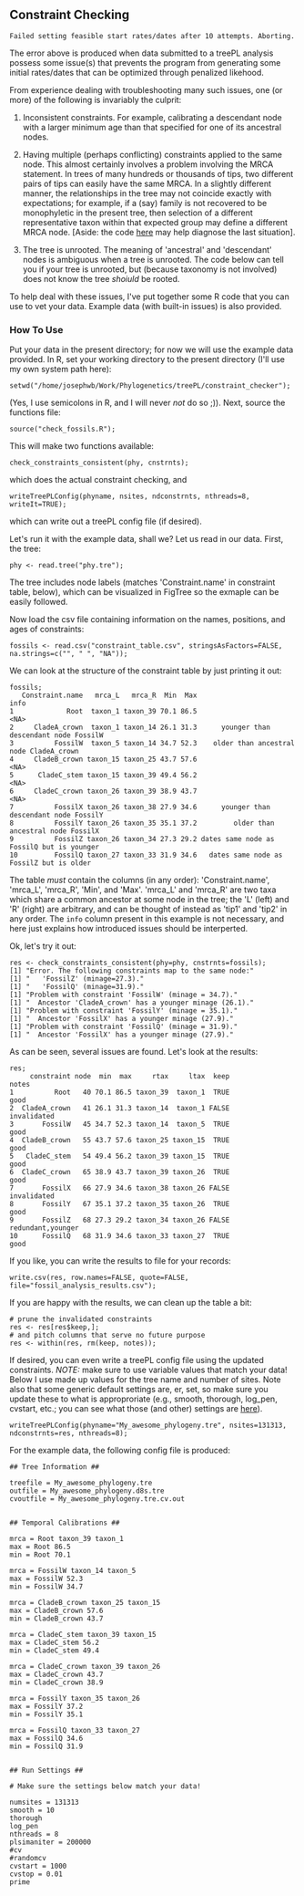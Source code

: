 ## Constraint Checking

```
Failed setting feasible start rates/dates after 10 attempts. Aborting.
```
The error above is produced when data submitted to a treePL analysis possess some issue(s) that prevents the program from generating some initial rates/dates that can be optimized through penalized likehood.

From experience dealing with troubleshooting many such issues, one (or more) of the following is invariably the culprit:

1. Inconsistent constraints. For example, calibrating a descendant node with a larger minimum age than that specified for one of its ancestral nodes.

2. Having multiple (perhaps conflicting) constraints applied to the same node. This almost certainly involves a problem involving the MRCA statement. In trees of many hundreds or thousands of tips, two different pairs of tips can easily have the same MRCA. In a slightly different manner, the relationships in the tree may not coincide exactly with expectations; for example, if a (say) family is not recovered to be monophyletic in the present tree, then selection of a different representative taxon within that expected group may define a different MRCA node. [Aside: the code [here](https://gist.github.com/josephwb/f3d35f8833a07f71002af7726b12652b) may help diagnose the last situation].

3. The tree is unrooted. The meaning of 'ancestral' and 'descendant' nodes is ambiguous when a tree is unrooted. The code below can tell you if your tree is unrooted, but (because taxonomy is not involved) does not know the tree _shoiuld_ be rooted.


To help deal with these issues, I've put together some R code that you can use to vet your data. Example data (with built-in issues) is also provided.

### How To Use

Put your data in the present directory; for now we will use the example data provided. In R, set your working directory to the present directory (I'll use my own system path here):

```
setwd("/home/josephwb/Work/Phylogenetics/treePL/constraint_checker");
```
(Yes, I use semicolons in R, and I will never _not_ do so ;)). Next, source the functions file:
```
source("check_fossils.R");
```
This will make two functions available:
```
check_constraints_consistent(phy, cnstrnts);
```
which does the actual constraint checking, and
```
writeTreePLConfig(phyname, nsites, ndconstrnts, nthreads=8, writeIt=TRUE);
```
which can write out a treePL config file (if desired).

Let's run it with the example data, shall we? Let us read in our data. First, the tree:
```
phy <- read.tree("phy.tre");
```
The tree includes node labels (matches 'Constraint.name' in constraint table, below), which can be visualized in FigTree so the exmaple can be easily followed.

Now load the csv file containing information on the names, positions, and ages of constraints:
```
fossils <- read.csv("constraint_table.csv", stringsAsFactors=FALSE, na.strings=c("", " ", "NA"));
```
We can look at the structure of the constraint table by just printing it out:
```
fossils;
   Constraint.name   mrca_L   mrca_R  Min  Max                                      info
1             Root  taxon_1 taxon_39 70.1 86.5                                      <NA>
2     CladeA_crown  taxon_1 taxon_14 26.1 31.3      younger than descendant node FossilW
3          FossilW  taxon_5 taxon_14 34.7 52.3    older than ancestral node CladeA_crown
4     CladeB_crown taxon_15 taxon_25 43.7 57.6                                      <NA>
5      CladeC_stem taxon_15 taxon_39 49.4 56.2                                      <NA>
6     CladeC_crown taxon_26 taxon_39 38.9 43.7                                      <NA>
7          FossilX taxon_26 taxon_38 27.9 34.6      younger than descendant node FossilY
8          FossilY taxon_26 taxon_35 35.1 37.2         older than ancestral node FossilX
9          FossilZ taxon_26 taxon_34 27.3 29.2 dates same node as FossilQ but is younger
10         FossilQ taxon_27 taxon_33 31.9 34.6   dates same node as FossilZ but is older
```
The table _must_ contain the columns (in any order):
'Constraint.name', 'mrca_L', 'mrca_R', 'Min', and 'Max'. 'mrca_L' and 'mrca_R' are two taxa which share a common ancestor at some node in the tree; the 'L' (left) and 'R' (right) are arbitrary, and can be thought of instead as 'tip1' and 'tip2' in any order. The `info` column present in this example is not necessary, and here just explains how introduced issues should be interperted. 

Ok, let's try it out:
```
res <- check_constraints_consistent(phy=phy, cnstrnts=fossils);
[1] "Error. The following constraints map to the same node:"
[1] "   'FossilZ' (minage=27.3)."
[1] "   'FossilQ' (minage=31.9)."
[1] "Problem with constraint 'FossilW' (minage = 34.7)."
[1] "  Ancestor 'CladeA_crown' has a younger minage (26.1)."
[1] "Problem with constraint 'FossilY' (minage = 35.1)."
[1] "  Ancestor 'FossilX' has a younger minage (27.9)."
[1] "Problem with constraint 'FossilQ' (minage = 31.9)."
[1] "  Ancestor 'FossilX' has a younger minage (27.9)."
```
As can be seen, several issues are found. Let's look at the results:
```
res;
     constraint node  min  max     rtax     ltax  keep             notes
1          Root   40 70.1 86.5 taxon_39  taxon_1  TRUE              good
2  CladeA_crown   41 26.1 31.3 taxon_14  taxon_1 FALSE       invalidated
3       FossilW   45 34.7 52.3 taxon_14  taxon_5  TRUE              good
4  CladeB_crown   55 43.7 57.6 taxon_25 taxon_15  TRUE              good
5   CladeC_stem   54 49.4 56.2 taxon_39 taxon_15  TRUE              good
6  CladeC_crown   65 38.9 43.7 taxon_39 taxon_26  TRUE              good
7       FossilX   66 27.9 34.6 taxon_38 taxon_26 FALSE       invalidated
8       FossilY   67 35.1 37.2 taxon_35 taxon_26  TRUE              good
9       FossilZ   68 27.3 29.2 taxon_34 taxon_26 FALSE redundant,younger
10      FossilQ   68 31.9 34.6 taxon_33 taxon_27  TRUE              good
```
If you like, you can write the results to file for your records:
```
write.csv(res, row.names=FALSE, quote=FALSE, file="fossil_analysis_results.csv");
```
If you are happy with the results, we can clean up the table a bit:
```
# prune the invalidated constraints
res <- res[res$keep,];
# and pitch columns that serve no future purpose
res <- within(res, rm(keep, notes));
```
If desired, you can even write a treePL config file using the updated constraints. *NOTE:* make sure to use variable values that match your data! Below I use made up values for the tree name and number of sites. Note also that some generic default settings are, er, set, so make sure you update these to what is approproriate (e.g., smooth, thorough, log_pen, cvstart, etc.; you can see what those (and other) settings are [here](https://github.com/blackrim/treePL/wiki/Run-Options)).
```
writeTreePLConfig(phyname="My_awesome_phylogeny.tre", nsites=131313, ndconstrnts=res, nthreads=8);
```
For the example data, the following config file is produced:
```
## Tree Information ##

treefile = My_awesome_phylogeny.tre
outfile = My_awesome_phylogeny.d8s.tre
cvoutfile = My_awesome_phylogeny.tre.cv.out


## Temporal Calibrations ##

mrca = Root taxon_39 taxon_1
max = Root 86.5
min = Root 70.1

mrca = FossilW taxon_14 taxon_5
max = FossilW 52.3
min = FossilW 34.7

mrca = CladeB_crown taxon_25 taxon_15
max = CladeB_crown 57.6
min = CladeB_crown 43.7

mrca = CladeC_stem taxon_39 taxon_15
max = CladeC_stem 56.2
min = CladeC_stem 49.4

mrca = CladeC_crown taxon_39 taxon_26
max = CladeC_crown 43.7
min = CladeC_crown 38.9

mrca = FossilY taxon_35 taxon_26
max = FossilY 37.2
min = FossilY 35.1

mrca = FossilQ taxon_33 taxon_27
max = FossilQ 34.6
min = FossilQ 31.9


## Run Settings ##

# Make sure the settings below match your data!

numsites = 131313
smooth = 10
thorough
log_pen
nthreads = 8
plsimaniter = 200000
#cv
#randomcv
cvstart = 1000
cvstop = 0.01
prime
```